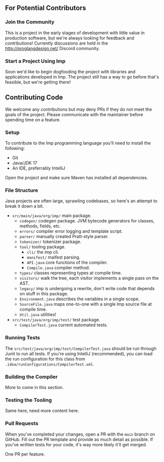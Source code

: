 ## For Potential Contributors

### Join the Community

This is a project in the early stages of development with little value in production
software, but we're always looking for feedback and contributions! Currently discussions
are held in the http://proglangdesign.net/ Discord community.

### Start a Project Using Imp

Soon we'd like to begin dogfooding the project with libraries and applications developed
in Imp. The project still has a way to go before that's feasible, but we're getting there!

## Contributing Code

We welcome any contributions but may deny PRs if they do not meet the goals of the 
project. Please communicate with the maintainer before spending time on a feature.

### Setup

To contribute to the Imp programming language you'll need to install the following:

- Git
- Java/JDK 17
- An IDE, preferrably IntelliJ

Open the project and make sure Maven has installed all dependencies.

### File Structure

Java projects are often large, sprawling codebases, so here's an attempt to break it down a bit.

- `src/main/java/org/imp/` main package.
  - `codegen/` codegen package. JVM bytecode generators for classes, methods, fields, etc.
  - `errors/` compiler error logging and template script.
  - `parser/` manually created Pratt-style parser.
  - `tokenizer/` tokenizer package.
  - `tool/` tooling package.
    - `cli/` the imp cli.
    - `manifest/` maifest parsing.
    - `API.java` core functions of the compiler.
    - `Compile.java` compiler method.
  - `types/` classes representing types at compile time.
  - `visitors/` walk the tree, each visitor implements a single pass on the AST.
  - `legacy/` imp is undergoing a rewrite, don't write code that depends on stuff in this package.
  - `Environment.java` describes the variables in a single scope.
  - `SourceFile.java` maps one-to-one with a single Imp source file at compile time.
  - `Util.java` utilities!
- `src/test/java/org/imp/test/` test package.
  - `CompilerTest.java` current automated tests.


### Running Tests

The `src/test/java/org/imp/test/CompilerTest.java` should be run through Junit to run 
all tests. If you're using IntelliJ (recommended), you can load the run configuration
for this class from `.idea/runConfigurations/CompilerTest.xml`.


### Building the Compiler

More to come in this section.

### Testing the Tooling

Same here, need more content here.

### Pull Requests

When you've completed your changes, open a PR with the `main` branch on GitHub. Fill
out the PR template and provide as much detail as possible. If you've written tests
for your code, it's way more likely it'll get merged.

One PR per feature.


